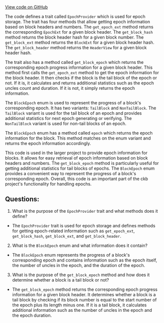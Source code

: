 [View code on GitHub](https://github.com/nervosnetwork/ckb/blob/develop/traits/src/epoch_provider.rs)

The code defines a trait called `EpochProvider` which is used for epoch storage. The trait has four methods that allow getting epoch information based on block headers and numbers. The `get_epoch_ext` method returns the corresponding `EpochExt` for a given block header. The `get_block_hash` method returns the block header hash for a given block number. The `get_block_ext` method returns the `BlockExt` for a given block header hash. The `get_block_header` method returns the `HeaderView` for a given block header hash.

The trait also has a method called `get_block_epoch` which returns the corresponding epoch progress information for a given block header. This method first calls the `get_epoch_ext` method to get the epoch information for the block header. It then checks if the block is the tail block of the epoch or not. If it is, it calculates and returns additional statistics such as the epoch uncles count and duration. If it is not, it simply returns the epoch information.

The `BlockEpoch` enum is used to represent the progress of a block's corresponding epoch. It has two variants: `TailBlock` and `NonTailBlock`. The `TailBlock` variant is used for the tail block of an epoch and provides additional statistics for next epoch generating or verifying. The `NonTailBlock` variant is used for non-tail blocks of an epoch.

The `BlockEpoch` enum has a method called `epoch` which returns the epoch information for the block. This method matches on the enum variant and returns the epoch information accordingly.

This code is used in the larger project to provide epoch information for blocks. It allows for easy retrieval of epoch information based on block headers and numbers. The `get_block_epoch` method is particularly useful for getting additional statistics for tail blocks of epochs. The `BlockEpoch` enum provides a convenient way to represent the progress of a block's corresponding epoch. Overall, this code is an important part of the ckb project's functionality for handling epochs.
## Questions:
 1. What is the purpose of the `EpochProvider` trait and what methods does it define?
- The `EpochProvider` trait is used for epoch storage and defines methods for getting epoch-related information such as `get_epoch_ext`, `get_block_hash`, `get_block_ext`, and `get_block_header`.
2. What is the `BlockEpoch` enum and what information does it contain?
- The `BlockEpoch` enum represents the progress of a block's corresponding epoch and contains information such as the epoch itself, the number of uncles in the epoch, and the duration of the epoch.
3. What is the purpose of the `get_block_epoch` method and how does it determine whether a block is a tail block or not?
- The `get_block_epoch` method returns the corresponding epoch progress information for a given block header. It determines whether a block is a tail block by checking if its block number is equal to the start number of the epoch plus its length minus one. If it is a tail block, it calculates additional information such as the number of uncles in the epoch and the epoch duration.
